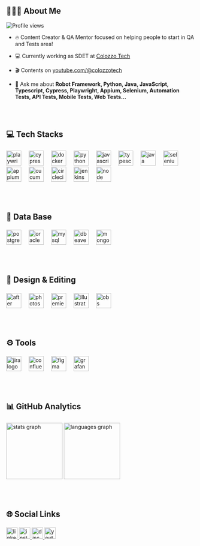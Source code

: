 <h2 align="left">👨🏼‍💻 About Me</h2>
<p align="left"> <img src="https://komarev.com/ghpvc/?username=RGColozzo&color=blue" alt="Profile views" /> </p>

- 🔥 Content Creator & QA Mentor focused on helping people to start in QA and Tests area!

- 💻 Currently working as SDET at [Colozzo Tech](https://www.linkedin.com/company/colozzotech)

- 🎬 Contents on [youtube.com/@colozzotech](https://www.youtube.com/@colozzotech)

- 💬 Ask me about **Robot Framework, Python, Java, JavaScript, Typescript, Cypress, Playwright, Appium, Selenium, Automation Tests, API Tests, Mobile Tests, Web Tests...**

<br></br>
###

<h2 align="left">💻 Tech Stacks</h2>

###

<div align="left">
  <img src="https://skills.syvixor.com/api/icons?i=playwright" height="40" alt="playwright logo"  />
  <img width="12" />
  <img src="https://skills.syvixor.com/api/icons?i=cypress" height="40" alt="cypress logo"  />
  <img width="12" />
  <img src="https://skills.syvixor.com/api/icons?i=docker" height="40" alt="docker logo"  />
  <img width="12" />
  <img src="https://skills.syvixor.com/api/icons?i=python" height="40" alt="python logo"  />
  <img width="12" />
  <img src="https://skills.syvixor.com/api/icons?i=javascript" height="40" alt="javascript logo"  />
  <img width="12" />
  <img src="https://skills.syvixor.com/api/icons?i=typescript" height="40" alt="typescript logo"  />
  <img width="12" />
  <img src="https://skills.syvixor.com/api/icons?i=java" height="40" alt="java logo"  />
  <img width="12" />
  <img src="https://skillicons.dev/icons?i=selenium" height="40" alt="selenium logo"  />
  <img width="12" />
  <img src="https://skills.syvixor.com/api/icons?i=appium" height="40" alt="appium logo"  />
  <img width="12" />
  <img src="https://skills.syvixor.com/api/icons?i=cucumber" height="40" alt="cucumber logo"  />
  <img width="12" />
  <img src="https://skills.syvixor.com/api/icons?i=circleci" height="40" alt="circleci logo"  />
  <img width="12" />
  <img src="https://skills.syvixor.com/api/icons?i=jenkins" height="40" alt="jenkins logo"  />
  <img width="12" />
  <img src="https://skills.syvixor.com/api/icons?i=node" height="40" alt="node logo"  />
</div>

<br></br>
###

<h2 align="left">💾 Data Base</h2>

###

<div align="left">
  <img src="https://skills.syvixor.com/api/icons?i=postgresql" height="40" alt="postgresql logo"  />
  <img width="12" />
  <img src="https://skills.syvixor.com/api/icons?i=oracle" height="40" alt="oracle logo"  />
  <img width="12" />
  <img src="https://skills.syvixor.com/api/icons?i=mysql" height="40" alt="mysql logo"  />
  <img width="12" />
  <img src="https://skills.syvixor.com/api/icons?i=dbeaver" height="40" alt="dbeaver logo"  />
  <img width="12" />
  <img src="https://skills.syvixor.com/api/icons?i=mongodb" height="40" alt="mongodb logo"  />
</div>

<br></br>
###

<h2 align="left">🎨 Design & Editing</h2>

###

<div align="left">
  <img src="https://skills.syvixor.com/api/icons?i=ae" height="40" alt="after effects logo"  />
  <img width="12" />
  <img src="https://skills.syvixor.com/api/icons?i=ps" height="40" alt="photoshop logo"  />
  <img width="12" />
  <img src="https://skills.syvixor.com/api/icons?i=premierepro" height="40" alt="premiere logo"  />
  <img width="12" />
  <img src="https://skills.syvixor.com/api/icons?i=illustrator" height="40" alt="illustrator logo"  />
  <img width="12" />
  <img src="https://skills.syvixor.com/api/icons?i=obs" height="40" alt="obs logo"  />
</div>

<br></br>
###

<h2 align="left">⚙️ Tools</h2>

###

<div align="left">
  <img src="https://skills.syvixor.com/api/icons?i=jira" height="40" alt="jira logo"  />
  <img width="12" />
  <img src="https://skills.syvixor.com/api/icons?i=confluence" height="40" alt="confluence logo"  />
  <img width="12" />
  <img src="https://skills.syvixor.com/api/icons?i=figma" height="40" alt="figma logo"  />
  <img width="12" />
  <img src="https://skills.syvixor.com/api/icons?i=grafana" height="40" alt="grafana logo"  />
</div>

<br></br>
###

<h2 align="left">📊 GitHub Analytics</h2>

###

<div align="left">
  <img src="https://github-readme-stats.vercel.app/api?username=rennangimenez&hide_title=false&hide_rank=false&show_icons=true&include_all_commits=true&count_private=true&disable_animations=false&theme=tokyonight&locale=en&hide_border=false&order=1&custom_title=Rennan's%20GitHub%20Stats" height="150" alt="stats graph"  />
  <img src="https://github-readme-stats.vercel.app/api/top-langs?username=rennangimenez&locale=en&hide_title=false&layout=compact&card_width=320&langs_count=5&theme=tokyonight&hide_border=false&order=2" height="150" alt="languages graph"  />
</div>

<br></br>
###

<h2 align="left">🌐 Social Links</h2>

###

<div align="left">
</div>

###

<div align="left">
  <a href="https://www.linkedin.com/in/rennan-gimenez/" target="_blank">
    <img src="https://img.shields.io/static/v1?message=LinkedIn&logo=linkedin&label=&color=0077B5&logoColor=white&labelColor=&style=flat" height="30" alt="linkedin logo"  />
  </a>
  <a href="https://www.instagram.com/rennangimenez/" target="_blank">
    <img src="https://img.shields.io/static/v1?message=Instagram&logo=instagram&label=&color=E4405F&logoColor=white&labelColor=&style=flat" height="30" alt="instagram logo"  />
  </a>
  <a href="https://discord.gg/X8KGdy44sX" target="_blank">
    <img src="https://img.shields.io/static/v1?message=Discord&logo=discord&label=&color=7289DA&logoColor=white&labelColor=&style=flat" height="30" alt="discord logo"  />
  </a>
  <a href="https://www.youtube.com/@colozzotech" target="_blank">
    <img src="https://img.shields.io/static/v1?message=Youtube&logo=youtube&label=&color=FF0000&logoColor=white&labelColor=&style=flat" height="30" alt="youtube logo"  />
  </a>
</div>

